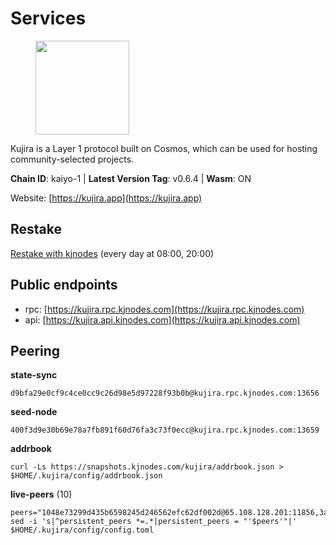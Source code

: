 # Services

<figure><img src="https://raw.githubusercontent.com/kj89/testnet_manuals/main/pingpub/logos/kujira.png" width="150" alt=""><figcaption></figcaption></figure>

Kujira is a Layer 1 protocol built on Cosmos, which can be used for  hosting community-selected projects.

**Chain ID**: kaiyo-1 | **Latest Version Tag**: v0.6.4 | **Wasm**: ON

Website: [https://kujira.app](https://kujira.app)

## Restake

[Restake with kjnodes](https://restake.app/kujira/kujiravaloper1tnuqj73jfn3724lqz34c27tuv80nv336sadqym) (every day at 08:00, 20:00)
## Public endpoints

* rpc: [https://kujira.rpc.kjnodes.com](https://kujira.rpc.kjnodes.com)
* api: [https://kujira.api.kjnodes.com](https://kujira.api.kjnodes.com)

## Peering

**state-sync**

```
d9bfa29e0cf9c4ce0cc9c26d98e5d97228f93b0b@kujira.rpc.kjnodes.com:13656
```

**seed-node**

```
400f3d9e30b69e78a7fb891f60d76fa3c73f0ecc@kujira.rpc.kjnodes.com:13659
```

**addrbook**
```
curl -Ls https://snapshots.kjnodes.com/kujira/addrbook.json > $HOME/.kujira/config/addrbook.json
```

**live-peers** (10)
```
peers="1048e73299d435b6598245d246562efc62df002d@65.108.128.201:11856,3a7733d4b670a672db326bd6e5f8ae37e14a3dbd@138.201.226.227:26656,610b8e096b4d8f923b1f41f7bdf92d5b63e033dc@162.55.243.82:4060,fa57c7c253be46ad9f696ee2f2c1d72cbc6a1591@146.59.52.135:31095,f9509ef83ecce9433e3bc9de8a0abf6e00912b0e@173.212.247.202:26656,213dbb8301ce1c0f5662a9b723bd613f15e1dd4e@75.119.157.167:30656,35629bef4cc1a0be69ebd053ff4e16de82970add@5.79.79.80:30095,5ef740383b8a490c1bee7f9e61bf03c43427b182@83.149.102.56:32095,eb9742d81b436b95e324816794229a9efdaf8ea8@142.132.155.170:26656,0f45ad954ac8a0674a73f1fbca5847650c245ba3@141.94.219.133:11756"
sed -i 's|^persistent_peers *=.*|persistent_peers = "'$peers'"|' $HOME/.kujira/config/config.toml
```
